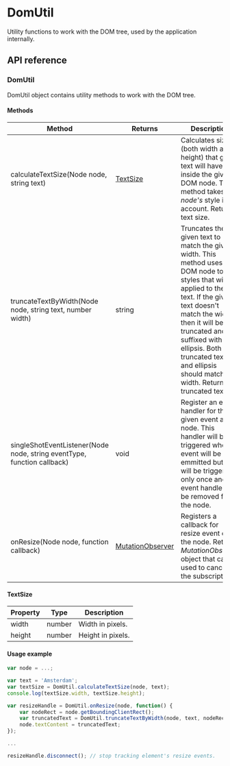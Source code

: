 # DomUtil

Utility functions to work with the DOM tree, used by the application internally.

## API reference

### DomUtil
DomUtil object contains utility methods to work with the DOM tree.

#### Methods

| Method | Returns | Description |
|---|---|---|
| calculateTextSize(Node node, string text) | [TextSize](#textSize) | Calculates size (both width and height) that given text will have inside the given DOM node. This method takes *node's* style into account. Returns text size. |
| truncateTextByWidth(Node node, string text, number width) | string | Truncates the given text to match the given width. This method uses DOM node to get styles that will be applied to the text. If the given text doesn't match the width then it will be truncated and suffixed with `...` ellipsis. Both truncated text and ellipsis should match the width. Returns truncated text. |
| singleShotEventListener(Node node, string eventType, function callback) | void | Register an event handler for the given event and node. This handler will be triggered when event will be emmitted but it will be triggered only once and event handler will be removed from the node.  |
| onResize(Node node, function callback) | [MutationObserver](https://developer.mozilla.org/en-US/docs/Web/API/MutationObserver) | Registers a callback for resize event on the node. Returns *MutationObserver* object that can be used to cancel the subscription. |

#### TextSize <a name="textSize"></a>

| Property | Type | Description |
|---|---|---|
| width | number | Width in pixels. |
| height | number | Height in pixels. |

#### Usage example

```javascript
var node = ...;

var text = 'Amsterdam';
var textSize = DomUtil.calculateTextSize(node, text);
console.log(textSize.width, textSize.height);

var resizeHandle = DomUtil.onResize(node, function() {
    var nodeRect = node.getBoundingClientRect();
    var truncatedText = DomUtil.truncateTextByWidth(node, text, nodeRect.width);
    node.textContent = truncatedText;
});

...

resizeHandle.disconnect(); // stop tracking element's resize events.
```
